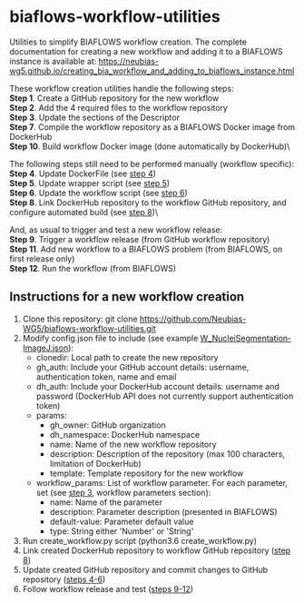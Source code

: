 # biaflows-workflow-utilities
Utilities to simplify BIAFLOWS workflow creation. The complete documentation for creating a new workflow and adding it to a BIAFLOWS instance is available at:
https://neubias-wg5.github.io/creating_bia_workflow_and_adding_to_biaflows_instance.html

These workflow creation utilities handle the following steps:\
**Step 1**. Create a GitHub repository for the new workflow\
**Step 2**. Add the 4 required files to the workflow repository\
**Step 3**. Update the sections of the Descriptor\
**Step 7**. Compile the workflow repository as a BIAFLOWS Docker image from DockerHub\
**Step 10**. Build workflow Docker image (done automatically by DockerHub)\

The following steps still need to be performed manually (workflow specific):\
**Step 4**. Update DockerFile (see [step 4](https://neubias-wg5.github.io/creating_bia_workflow_and_adding_to_biaflows_instance.html#workflow_step4))\
**Step 5**. Update wrapper script (see [step 5](https://neubias-wg5.github.io/creating_bia_workflow_and_adding_to_biaflows_instance.html#workflow_step5))\
**Step 6**. Update the workflow script (see [step 6](https://neubias-wg5.github.io/creating_bia_workflow_and_adding_to_biaflows_instance.html#workflow_step6))\
**Step 8**. Link DockerHub repository to the workflow GitHub repository, and configure automated build (see [step 8](https://neubias-wg5.github.io/creating_bia_workflow_and_adding_to_biaflows_instance.html#workflow_step8))\

And, as usual to trigger and test a new workflow release:\
**Step 9**. Trigger a workflow release (from GitHub workflow repository)\
**Step 11**. Add new workflow to a BIAFLOWS problem (from BIAFLOWS, on first release only)\
**Step 12**. Run the workflow (from BIAFLOWS)

## Instructions for a new workflow creation
1. Clone this repository: git clone https://github.com/Neubias-WG5/biaflows-workflow-utilities.git
2. Modify config.json file to include (see example [W_NucleiSegmentation-ImageJ.json](https://github.com/Neubias-WG5/biaflows-workflow-utilities/blob/master/W_NucleiSegmentation-ImageJ_example.json)):
    - clonedir: Local path to create the new repository
    - gh_auth: Include your GitHub account details: username, authentication token, name and email
    - dh_auth: Include your DockerHub account details: username and password (DockerHub API does not currently support authentication token)
    - params:
        - gh_owner: GitHub organization
        - dh_namespace: DockerHub namespace
        - name: Name of the new workflow repository
        - description: Description of the repository (max 100 characters, limitation of DockerHub)
        - template: Template repository for the new workflow
    - workflow_params: List of workflow parameter. For each parameter, set (see [step 3](https://neubias-wg5.github.io/creating_bia_workflow_and_adding_to_biaflows_instance.html#workflow_step3), workflow parameters section):
        - name: Name of the parameter
        - description: Parameter description (presented in BIAFLOWS)
        - default-value: Parameter default value
        - type: String either 'Number' or 'String'
3. Run create_workflow.py script (python3.6 create_workflow.py)
4. Link created DockerHub repository to workflow GitHub repository ([step 8](https://neubias-wg5.github.io/creating_bia_workflow_and_adding_to_biaflows_instance.html#workflow_step8))
5. Update created GitHub repository and commit changes to GitHub repository ([steps 4-6](https://neubias-wg5.github.io/creating_bia_workflow_and_adding_to_biaflows_instance.html#workflow_step4))
6. Follow workflow release and test ([steps 9-12](https://neubias-wg5.github.io/creating_bia_workflow_and_adding_to_biaflows_instance.html#workflow_step9))

